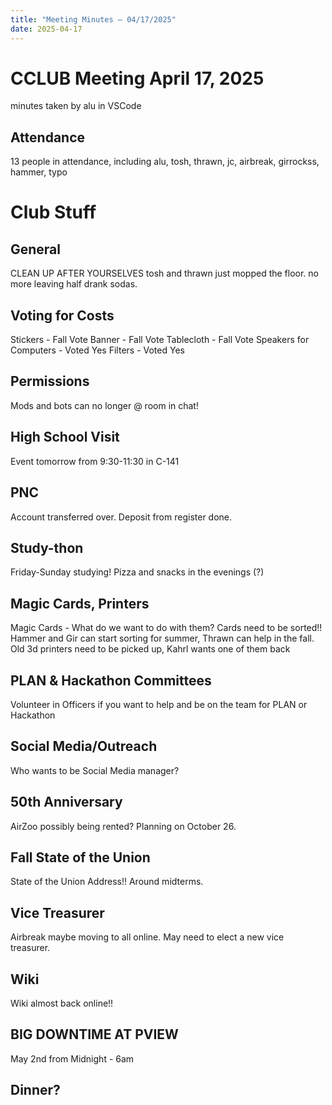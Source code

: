 ```yaml
---
title: "Meeting Minutes – 04/17/2025"
date: 2025-04-17
---
```

# CCLUB Meeting April 17, 2025

minutes taken by alu in VSCode

## Attendance
13 people in attendance, including alu, tosh, thrawn, jc, airbreak, girrockss, hammer, typo

# Club Stuff

## General
CLEAN UP AFTER YOURSELVES tosh and thrawn just mopped the floor. no more leaving half drank sodas. 

## Voting for Costs
Stickers - Fall Vote
Banner - Fall Vote
Tablecloth - Fall Vote
Speakers for Computers - Voted Yes
Filters - Voted Yes 

## Permissions
Mods and bots can no longer @ room in chat!

## High School Visit
Event tomorrow from 9:30-11:30 in C-141

## PNC
Account transferred over. 
Deposit from register done. 

## Study-thon
Friday-Sunday studying! Pizza and snacks in the evenings (?)

## Magic Cards, Printers
Magic Cards - What do we want to do with them?
Cards need to be sorted!! Hammer and Gir can start sorting for summer, Thrawn can help in the fall.
Old 3d printers need to be picked up, Kahrl wants one of them back 

## PLAN & Hackathon Committees
Volunteer in Officers if you want to help and be on the team for PLAN or Hackathon

## Social Media/Outreach 
Who wants to be Social Media manager?

## 50th Anniversary 
AirZoo possibly being rented? Planning on October 26. 

## Fall State of the Union
State of the Union Address!! Around midterms. 

## Vice Treasurer
Airbreak maybe moving to all online. May need to elect a new vice treasurer. 

## Wiki
Wiki almost back online!! 

## BIG DOWNTIME AT PVIEW 
May 2nd from Midnight - 6am

## Dinner? 